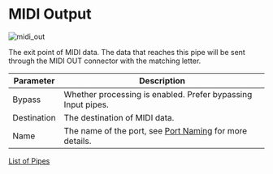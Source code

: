 # MIDI Output

![midi_out](https://blokas.io/images/midihub/pipes/midi_out.svg)

The exit point of MIDI data. The data that reaches this pipe will be sent through the MIDI OUT connector with the matching letter.

| Parameter | Description                    |
| --------- | ------------------------------ |
| Bypass    | Whether processing is enabled. Prefer bypassing Input pipes. |
| Destination | The destination of MIDI data. |
| Name      | The name of the port, see [Port Naming](port-naming.md) for more details. |

<span class="blokas-web-hide">

[List of Pipes](quick-links.md#the-list-of-pipes)

</span>